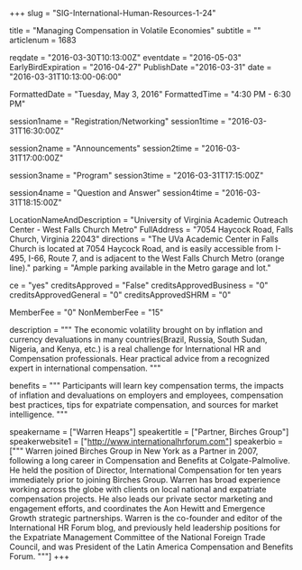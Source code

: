 +++
slug = "SIG-International-Human-Resources-1-24"

title = "Managing Compensation in Volatile Economies"
subtitle = ""
articlenum = 1683

reqdate = "2016-03-30T10:13:00Z"
eventdate = "2016-05-03"
EarlyBirdExpiration = "2016-04-27"
PublishDate ="2016-03-31"
date = "2016-03-31T10:13:00-06:00"

FormattedDate = "Tuesday, May 3, 2016"
FormattedTime = "4:30 PM - 6:30 PM"

session1name = "Registration/Networking"
session1time = "2016-03-31T16:30:00Z"

session2name = "Announcements"
session2time = "2016-03-31T17:00:00Z"

session3name = "Program"
session3time = "2016-03-31T17:15:00Z"

session4name = "Question and Answer"
session4time = "2016-03-31T18:15:00Z"


LocationNameAndDescription = "University of Virginia Academic Outreach Center - West Falls Church Metro"
FullAddress = "7054 Haycock Road, Falls Church, Virginia 22043"
directions = "The UVa Academic Center in Falls Church is located at 7054 Haycock Road, and is easily accessible from I-495, I-66, Route 7, and is adjacent to the West Falls Church Metro (orange line)."
parking = "Ample parking available in the Metro garage and lot."

ce = "yes"
creditsApproved = "False"
creditsApprovedBusiness = "0"
creditsApprovedGeneral = "0"
creditsApprovedSHRM = "0"

MemberFee = "0"
NonMemberFee = "15"

description = """
The economic volatility brought on by inflation and currency devaluations in many countries(Brazil, Russia, South Sudan, Nigeria, and Kenya, etc.) is a real challenge for International HR and Compensation professionals.  Hear practical advice from a recognized expert in international compensation.
"""

benefits = """
Participants will learn key compensation terms, the impacts of inflation and devaluations on employers and employees, compensation best practices, tips for expatriate compensation, and sources for market intelligence.
"""

speakername = ["Warren Heaps"]
speakertitle = ["Partner, Birches Group"]
speakerwebsite1 = ["http://www.internationalhrforum.com"]
speakerbio = ["""
Warren joined Birches Group in New York as a Partner in 2007, following a long career in Compensation and Benefits at Colgate-Palmolive. He held the position of Director, International Compensation for ten years immediately prior to joining Birches Group. Warren has broad experience working across the globe with clients on local national and expatriate compensation projects.  He also leads our private sector marketing and engagement efforts, and coordinates the Aon Hewitt and Emergence Growth strategic partnerships.  Warren is the co-founder and editor of the International HR Forum blog, and previously held leadership positions for the Expatriate Management Committee of the National Foreign Trade Council, and was President of the Latin America Compensation and Benefits Forum.
"""]
+++